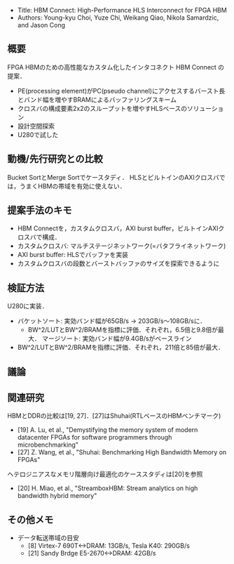 
- Title: HBM Connect: High-Performance HLS Interconnect for FPGA HBM
- Authors: Young-kyu Choi, Yuze Chi, Weikang Qiao, Nikola Samardzic, and Jason Cong

## 概要
FPGA HBMのための高性能なカスタム化したインタコネクト HBM Connect の提案．

- PE(processing element)がPC(pseudo channel)にアクセスするバースト長とバンド幅を増やすBRAMによるバッファリングスキーム
- クロスバの構成要素2x2のスループットを増やすHLSベースのソリューション
- 設計空間探索
- U280で試した

## 動機/先行研究との比較

Bucket SortとMerge Sortでケースタディ．
HLSとビルトインのAXIクロスバでは，うまくHBMの帯域を有効に使えない．

## 提案手法のキモ

- HBM Connectを，カスタムクロスバ，AXI burst buffer，ビルトインAXIクロスバで構成．
- カスタムクロスバ: マルチステージネットワーク(=バタフライネットワーク)
- AXI burst buffer: HLSでバッファを実装
- カスタムクロスバの段数とバーストバッファのサイズを探索できるように

## 検証方法
U280に実装．
- バケットソート: 実効バンド幅が65GB/s -> 203GB/s〜108GB/sに．
  - BW^2/LUTとBW^2/BRAMを指標に評価．それぞれ，6.5倍と9.8倍が最大．
マージソート: 実効バンド幅が9.4GB/sがベースライン
 - BW^2/LUTとBW^2/BRAMを指標に評価．それぞれ，211倍と85倍が最大．

## 議論

## 関連研究
HBMとDDRの比較は[19, 27]．[27]はShuhai(RTLベースのHBMベンチマーク)
- [19] A. Lu, et al., "Demystifying the memory system of modern datacenter FPGAs for software programmers through microbenchmarking"
- [27] Z. Wang, et al., "Shuhai: Benchmarking High Bandwidth Memory on FPGAs"

ヘテロジニアスなメモリ階層向け最適化のケーススタディは[20]を参照
- [20] H. Miao, et al., "StreamboxHBM: Stream analytics on high bandwidth hybrid memory"

## その他メモ
- データ転送帯域の目安
  - [8] Virtex-7 690T<->DRAM: 13GB/s, Tesla K40: 290GB/s
  - [21] Sandy Brdge E5-2670<->DRAM: 42GB/s
